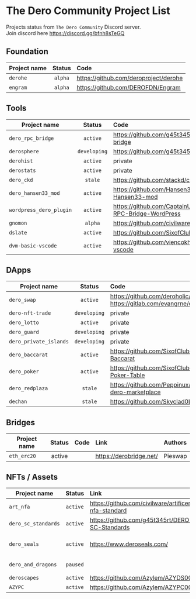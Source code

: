 # The Dero Community Project List

Projects status from `The Dero Community` Discord server.  
Join discord here <https://discord.gg/bfnh8sTeGQ>  

## Foundation

| Project name | Status | Code   |
|--------------|:------:|:-------|
| `derohe` | `alpha` | <https://github.com/deroproject/derohe> |
| `engram` | `alpha` | <https://github.com/DEROFDN/Engram> |

## Tools

| Project name | Status | Code   | Link | Authors |
|--------------|:------:|:-------|:-----|:--------|
| `dero_rpc_bridge` | `active` | <https://github.com/g45t345rt/dero-rpc-bridge> | <https://chrome.google.com/webstore/detail/dero-rpc-bridge/nmofcfcaegdplgbjnadipebgfbodplpd> | g45t345rt
| `derosphere` | `developing` | <https://github.com/g45t345rt/derosphere> | | g45t345rt
| `derohist` | `active` | private | <https://derohist.io/> | 51Fu.r4nk
| `derostats` | `active` | private | <https://derostats.io/> | ZoZ
| `dero_ckd` | `stale` | <https://github.com/stackd/ckd> | <https://ckd.dev/> | sausman
| `dero_hansen33_mod` | `active` | <https://github.com/Hansen333/derohe-Hansen33-mod> | <https://dero-node.mysrv.cloud/> | hansen33
| `wordpress_dero_plugin` | `active` | <https://github.com/CaptainUnknown/DERO-RPC-Bridge-WordPress> | | Captain Unknown
| `gnomon` | `alpha` | <https://github.com/civilware/Gnomon> | | Civilware
| `dslate` | `active` | <https://github.com/SixofClubsss/dMulti-c> | | SixofClubs
| `dvm-basic-vscode` | `active` | <https://github.com/viencokhi/dvm-basic-vscode> | <https://marketplace.visualstudio.com/items?itemName=onepad.dvm-basic> | viencokhi

## DApps

| Project name | Status | Code   | Link | Authors |
|--------------|:------:|:-------|:-----|:--------|
| `dero_swap` | `active` | <https://github.com/deroholic/cldex> <https://gitlab.com/evangrne/deroswap> | [Mainnet]<https://ipfs.io/ipns/k51qzi5uqu5didmpluhfzbygwokinco0zowsyb0ah0x7wxxs4ju8wx8xmkmx27/> [Testnet]<https://ipfs.io/ipns/k51qzi5uqu5didmpluhfzbygwokinco0zowsyb0ah0x7wxxs4ju8wx8xmkmx27/index_testnet.html>  | Pieswap, Bisounours
| `dero-nft-trade` | `developing` | private | <https://deronfts.com/> | g45t345rt
| `dero_lotto` | `active` | private | <https://derolotto.com/> | g45t345rt
| `dero_guard` | `developing` | private | | Slixe
| `dero_private_islands` | `developing` | private | <https://privateislands.fund/> | Apollo_Protector_of_Youth
| `dero_baccarat` | `active` | <https://github.com/SixofClubsss/Dero-Baccarat> | <https://www.dreamtables.net/baccarat> | SixofClubs
| `dero_poker` | `active` | <https://github.com/SixofClubsss/Dero-Poker-Table> | <https://www.dreamtables.net/poker> | SixofClubs
| `dero_redplaza` | `stale` | <https://github.com/Peppinux/redplaza-dero-marketplace> | | Peppinux
| `dechan` | `stale` | <https://github.com/Skyclad0bserver/DEchan> | | zeb

## Bridges

| Project name | Status | Code   | Link | Authors |
|--------------|:------:|:-------|:-----|:--------|
| `eth_erc20` | active | | <https://derobridge.net/> | Pieswap

## NFTs / Assets

| Project name | Status | Link | Authors |
|--------------|:------:|:-----|:--------|
| `art_nfa` | `active` | <https://github.com/civilware/artificer-nfa-standard> | Civilware
| `dero_sc_standards` | `active` | <https://github.com/g45t345rt/DERO-SC-Standards> | g45t345rt
| `dero_seals` | `active` | <https://www.deroseals.com/> | billoetree, MERU, g45t345rt
| `dero_and_dragons` | `paused` | | JoyRaptor, g45t345rt
| `deroscapes` | `active` | <https://github.com/Azylem/AZYDS0001> | Azylem
| `AZYPC` | `active` | <https://github.com/Azylem/AZYPC0001> | Azylem
